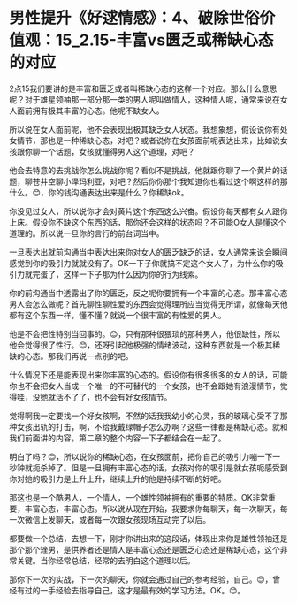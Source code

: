 # 男性提升《好逑情感》：4、破除世俗价值观：15_2.15-丰富vs匮乏或稀缺心态的对应

2点15我们要讲的是丰富和匮乏或者叫稀缺心态的这样一个对应。那么什么意思呢？对于雄星领袖那一部分那一类的男人呢叫做情人，这种情人呢，通常来说在女人面前拥有极其丰富的心态。他呢不缺女人。

所以说在女人面前呢，他不会表现出极其缺乏女人状态。我想象想，假设说你有处女情节，那也是一种稀缺心态，对吧？或者说你在女孩面前呢表达出来，比如说女孩跟你聊一个话题，女孩就懂得男人这个道理，对吧？

他会去特意的去挑战你怎么挑战你呢？看似不是挑战，他就跟你聊了一个黄片的话题，聊苍井空聊小泽玛利亚，对吧？然后你你那个我知道你也看过这个啊这样的那什么。😊，你的钱沟通表达出来是什么？你稀缺ok。

你没见过女人，所以说你才会对黄片这个东西这么兴奋。假设你每天都有女人跟你上床。假设你不缺这个东西的话，那你还会这样的状态吗？不可能O女人是懂这个道理的。所以说一旦你的言行的前台词当中。

一旦表达出就前沟通当中表达出来你对女人的匮乏缺乏的话，女人通常来说会瞬间感觉到你的吸引力就就没有了。OK一下子你就搞不定这个女人了，为什么你的吸引力就完蛋了，这样一下子那为什么因为你的行为线索。

你的前沟通当中透露出了你的匮乏，反之呢你要拥有一个丰富的心态。那丰富心态男人会怎么做呢？首先聊性聊性爱的东西会觉得理所应当觉得无所谓，就像每天他都有这个东西一样，懂不懂？就说一个很丰富的有性爱的男人。

他是不会把性特别当回事的。😊，只有那种很猥琐的那种男人，他很缺性，所以他会觉得很了性行。😊，还呀引起他极强的情绪波动，这种东西就是一个极其稀缺的心态。那我们再说一点别的吧。

什么情况下还是能表现出来你丰富的心态的。假设你有很多很多的女人的话，可能你也不会把女人当成一个唯一的不可替代的一个女孩，也不会跟她有浪漫情节，觉得哇，没她就活不了了，也不会有好女孩情节。

觉得啊我一定要找一个好女孩啊，不然的话我我幼小的心灵，我的玻璃心受不了那种女孩出轨的打击，啊，不给我戴绿帽子怎么办啊？这些一律都是稀缺心态。就和我们前面讲的内容，第二章的整个内容一下子都结合在一起了。

明白了吗？😊，所以说你的稀缺心态，在女孩面前，把你自己的吸引力嘣一下一秒钟就扼杀掉了。但是一旦拥有丰富心态的话，女孩对你的吸引是就女孩呃感受到你对她的吸引力是上升上升，继续上升的他是持续不断的好吧。

那这也是一个酷男人，一个情人，一个雄性领袖拥有的重要的特质。OK非常重要，丰富心态，丰富心态。所以说从现在开始，我要求你每聊天，每一次聊天，每一次微信上发聊天，或者每一次跟女孩现场互动完了以后。

都要做一个总结，去想一下，刚才你讲出来的这段话，体现出来你是雄性领袖还是那个那个矬男，是供养者还是情人是丰富心态还是匮乏心态还是稀缺心态，这个非常关键。当你经常总结，经常的去明白这个道理以后。

那你下一次的实战，下一次的聊天，你就会通过自己的参考经验，自己。😊，曾经有过的一手经验去指导自己，这才是最有效的学习方法。OK。😊。

